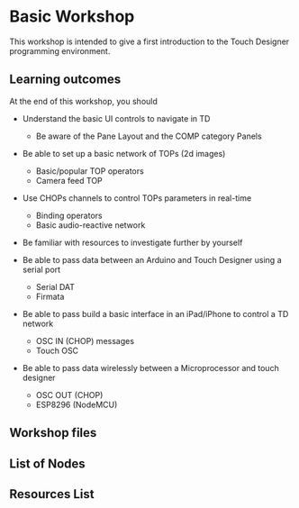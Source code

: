 # Basic Workshop

This workshop is intended to give a first introduction to the Touch Designer programming environment.

## Learning outcomes

At the end of this workshop, you should

* Understand the basic UI controls to navigate in TD
  * Be aware of the Pane Layout and the COMP category Panels 
* Be able to set up a basic network of TOPs (2d images)
  * Basic/popular TOP operators
  * Camera feed TOP
* Use CHOPs channels to control TOPs parameters in real-time
  * Binding operators
  * Basic audio-reactive network
* Be familiar with resources to investigate further by yourself

* Be able to pass data between an Arduino and Touch Designer using a serial port
   * Serial DAT
   * Firmata
* Be able to pass build a basic interface in an iPad/iPhone to control a TD network
  * OSC IN (CHOP) messages
  * Touch OSC
* Be able to pass data wirelessly between a Microprocessor and touch designer
  * OSC OUT (CHOP)
  * ESP8296 (NodeMCU)  

  

## Workshop files

## List of Nodes

## Resources List
